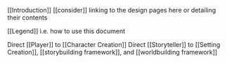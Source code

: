 [[Introduction]] [[consider]] linking to the design pages here or detailing their contents

[[Legend]] i.e. how to use this document

Direct [[Player]] to [[Character Creation]]
Direct [[Storyteller]] to [[Setting Creation]], [[storybuilding framework]], and [[worldbuilding framework]]